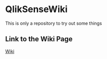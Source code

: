 # QlikSenseWiki
This is only a repository to try out some things

## Link to the Wiki Page
[Wiki](https://github.com/michael-kuechenmeister/QlikSenseWiki.wiki.git)
